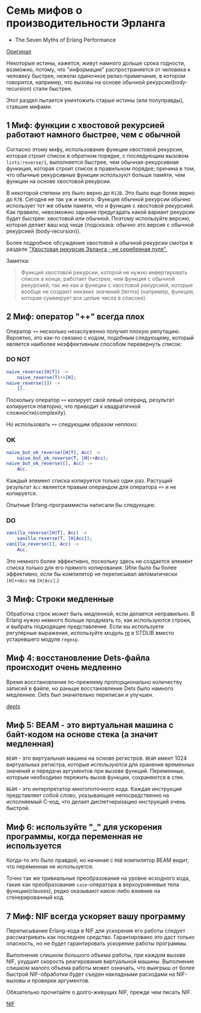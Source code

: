 # Семь мифов о производительности Эрланга

- The Seven Myths of Erlang Performance

[Оригинал](https://www.erlang.org/doc/efficiency_guide/myths.html)

Некоторые истины, кажется, живут намного дольше срока годности, возможно,
потому, что "информация" распространяется от человека к человеку быстрее,
нежели одиночное релиз-примечание, в котором говорится, например, что
вызовы на основе обычной рекурсии(body-recursion) стали быстрее.

Этот раздел пытается уничтожить старые истины (или полуправды), ставшие мифами.


## 1 Миф: функции с хвостовой рекурсией работают намного быстрее, чем с обычной

Согласно этому мифу, использование функции хвостовой рекурсии, которая строит
список в обратном порядке, с последующим вызовом `lists:reverse/1`, выполняется
быстрее, чем обычная-рекурсивная функиция, которая строит список в правильном
порядке; причина в том, что обычные рекурсивные функции используют больше памяти,
чем функции на основе хвостовой рекурсии.

В некоторой степени это было верно до `R12B`. Это было еще более верно до `R7B`.
Сегодня не так уж и много. Функция обычной рекурсии обычно использует тот же
объем памяти, что и функция с хвостовой рекурсией. Как правило, невозможно
заранее предугадать какой вариант рекурсии будет быстрее: хвостовой или обычной.
Поэтому используйте версию, которая делает ваш код чище
(подсказка: обычно это версия с обычной рекурсией (body-recursion)).


Более подробное обсуждение хвостовой и обычной рекурсии смотри в разделе
["Хвостовая рекурсия Эрланга - не серебряная пуля".](http://ferd.ca/erlang-s-tail-recursion-is-not-a-silver-bullet.html)


Заметка:
> Функция хвостовой рекурсии, которой не нужно инвертировать список в конце,
> работает быстрее, чем функция с обычной рекурсией, так же как и функции с
> хвостовой рекурсией, которые вообще не создают никаких значений (terms)
> (например, функция, которая суммирует все целые числа в списоке).


## 2 Миф: оператор "++" всегда плох

Оператор `++` несколько незаслуженно получил плохую репутацию. Вероятно, это
как-то связано с кодом, подобным следующему, который является наиболее
неэффективным способом перевернуть список:


### DO NOT

```erlang
naive_reverse([H|T]) ->
    naive_reverse(T)++[H];
naive_reverse([]) ->
    [].
```

Поскольку оператор `++` копирует свой левый операнд, результат копируется
повторно, что приводит к квадратичной сложности(complexity).

Но использовать `++` следующим образом неплохо:

### OK

```erlang
naive_but_ok_reverse([H|T], Acc) ->
    naive_but_ok_reverse(T, [H]++Acc);
naive_but_ok_reverse([], Acc) ->
    Acc.
```

Каждый элемент списка копируется только один раз. Растущий результат `Acc`
является правым операндом для оператора `++` и не копируется.


Опытные Erlang-программисты написали бы следующее:

### DO

```erlang
vanilla_reverse([H|T], Acc) ->
    vanilla_reverse(T, [H|Acc]);
vanilla_reverse([], Acc) ->
    Acc.
```

Это немного более эффективно, поскольку здесь не создается элемент списка
только для его прямого копирования. (Или было бы более эффективно, если бы
компилятор не переписывал автоматически `[H]++Acc` на `[H|Acc]`.)


## 3 Миф: Строки медленные

Обработка строк может быть медленной, если делается неправильно. В Erlang нужно
немного больше продумать то, как используются строки, и выбрать подходящее
представление. Если вы используете регулярные выражения, используйте модуль
[re](https://www.erlang.org/doc/man/re) в STDLIB вместо устаревшего модуля `regexp`.


## Миф 4: восстановление Dets-файла происходит очень медленно

Время восстановления по-прежнему пропорционально количеству записей в файле, но
раньше восстановление Dets было намного медленнее.
Dets был значительно переписан и улучшен.

[depts](https://www.erlang.org/doc/man/dets.html)


## Миф 5: BEAM - это виртуальная машина с байт-кодом на основе стека (а значит медленная)

`BEAM` - это виртуальная машина на основе регистров.
`BEAM` имеет 1024 виртуальных регистра, которые используются для хранения
временных значений и передачи аргументов при вызове функций. Переменные, которым
необходимо пережить вызов функции, сохраняются в стек.

`BEAM` - это интерпретатор многопоточного кода. Каждая инструкция представляет
собой слово, указывающее непосредственно на исполняемый C-код, что делает
диспетчеризацию инструкций очень быстрой.


## Миф 6: используйте "_" для ускорения программы, когда переменная не используется

Когда-то это было правдой, но начиная с `R6B` компилятор BEAM видит, что
переменная не используется.

Точно так же тривиальные преобразования на уровне исходного кода, такие как
преобразование `case`-оператора в верхоуровневые тела функции(clauses),
редко оказывают какое-либо влияние на сгенерированный код.


## 7 Миф: NIF всегда ускоряет вашу программу

Переписывание Erlang-кода в NIF для ускорения его работы следует рассматривать
как последнее средство. Гарантировано это даст только опасность, но не будет
гарантировать ускорение работы программы.

Выполнение слишком большого объема работы, при каждом вызове NIF, ухудшит
скорость реагирования виртуальной машины. Выполнение слишком малого объема
работы может означать, что выигрыш от более быстрой NIF-обработки будет съеден
накладными расходами на NIF-вызовы и проверки аргументов.

Обязательно прочитайте о долго-живущих NIF, прежде чем писать NIF.

[NIF](https://www.erlang.org/doc/tutorial/nif.html)

